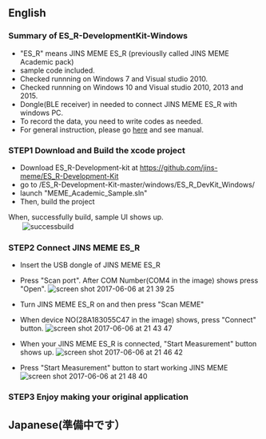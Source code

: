## English

### Summary of ES_R-DevelopmentKit-Windows
* "ES_R" means JINS MEME ES_R (previouslly called JINS MEME Academic pack)
* sample code included.
* Checked runnning on Windows 7 and Visual studio 2010.
* Checked runnning on Windows 10 and Visual studio 2010, 2013 and 2015.
* Dongle(BLE receiver) in needed to connect JINS MEME ES_R with windows PC.
* To record the data, you need to write codes as needed.
* For general instruction, please go [here](https://github.com/jins-meme/ES_R-DataLogger-for-Windows/releases) and see manual.

### STEP1 Download and Build the xcode project
* Download ES_R-Development-kit at https://github.com/jins-meme/ES_R-Development-Kit
* go to /ES_R-Development-Kit-master/windows/ES_R_DevKit_Windows/
* launch "MEME_Academic_Sample.sln"
* Then, build the project

When, successfully build, sample UI shows up.  
  　　![successbuild](https://cloud.githubusercontent.com/assets/18042520/26829252/c2fb3e70-4aff-11e7-9435-e5be7f7929a1.png)

### STEP2 Connect JINS MEME ES_R
* Insert the USB dongle of JINS MEME ES_R
* Press "Scan port". After COM Number(COM4 in the image) shows press "Open".
![screen shot 2017-06-06 at 21 39 25](https://cloud.githubusercontent.com/assets/18042520/26829445/a7f079be-4b00-11e7-9b92-f8079f7a000e.png)
* Turn JINS MEME ES_R on and then press "Scan MEME"
* When device NO(28A183055C47 in the image) shows, press "Connect" button.
![screen shot 2017-06-06 at 21 43 47](https://cloud.githubusercontent.com/assets/18042520/26829646/451a4224-4b01-11e7-96bb-53b6ed8a72b2.png)

* When your JINS MEME ES_R is connected, "Start Measurement" button shows up.
![screen shot 2017-06-06 at 21 46 42](https://cloud.githubusercontent.com/assets/18042520/26829782/bfadbd7c-4b01-11e7-84d8-fccf398119d4.png)

* Press "Start Measurement" button to start working JINS MEME
![screen shot 2017-06-06 at 21 48 40](https://cloud.githubusercontent.com/assets/18042520/26829860/f1ce1d6a-4b01-11e7-91d1-cf6afc65c1f1.png)

### STEP3 Enjoy making your original application

## Japanese(準備中です）
